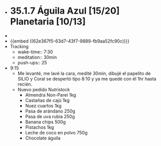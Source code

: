 - # 35.1.7 Águila Azul [15/20] Planetaria [10/13]
-
- {{embed ((62e367f5-63d7-43f7-9889-fb9aa52fc90c))}}
- Tracking
	- wake-time:: 7:30
	- meditation:: 30min
	- push-ups:: 25
- 9:15
	- Me levanté, me lavé la cara, medité 30min, dibujé el papelito de SILIO y Coral se despertó tipo 8:10 y ya me quedé con él 1hr hasta recién.
	- Nuevo pedido Nutristock
		- Almendra Non-Parei 1kg
		- Castañas de cajú 1kg
		- Nuez cuartos 1kg
		- Pasa de arándano 250g
		- Pasa de uva rubia 250g
		- Banana chips 500g
		- Pistachos 1kg
		- Leche de coco en polvo 750g
		- Chocolate águila
